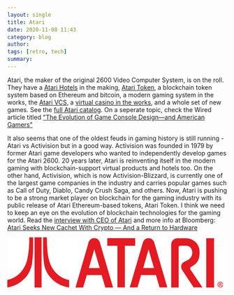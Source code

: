 ```yaml
---
layout: single
title: Atari 
date: 2020-11-08 11:43
category: blog 
author: 
tags: [retro, tech]
summary: 
---
```


Atari, the maker of the original 2600 Video Computer System, is on the roll. They have a [Atari Hotels](https://atarihotels.com/) in the making, [Atari Token](https://www.atarichain.com), a blockchain token system based on Ethereum and bitcoin, a modern gaming system in the works, the [Atari VCS](https://atarivcs.com/), a [virtual casino in the works](https://www.atari.com/atari-casino/), and a whole set of new games. See the [full Atari catalog](https://drive.google.com/file/d/1WtRVWOgDyp3a9taKHU4zqIkjYrt5Db2I/view). On a seperate topic, check the Wired article titled ["The Evolution of Game Console Design—and American Gamers"](https://www.wired.com/story/evolution-of-game-console-design-america/)

It also seems that one of the oldest feuds in gaming history is still running - Atari vs Activision but in a good way. Activision was founded in 1979 by former Atari game developers who wanted to independently develop games for the Atari 2600. 20 years later, Atari is reinventing itself in the modern gaming with blockchain-support virtual products and hotels too. On the other hand, Activision, which is now Activision-Blizzard, is currently one of the largest game companies in the industry and carries popular games such as Call of Duty, Diablo, Candy Crush Saga, and others. Now, Atari is pushing to be a strong market player on blockchain for the gaming industry with its public release of Atari Ethereum-based tokens, Atari Token. I think we need to keep an eye on the evolution of blockchain technologies for the gaming world. Read the [interview with CEO of Atari](https://beincrypto.com/atari-ceo-blockchain-is-what-the-brand-needs/) and more info at Bloomberg: [Atari Seeks New Cachet With Crypto — And a Return to Hardware](https://www.bloomberg.com/news/articles/2020-10-16/atari-seeks-new-cachet-with-crypto-and-a-return-to-hardware?srnd=technology-vp) 

![Atari](/assets/images/retro/atari.png)